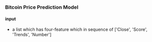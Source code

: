 ### Bitcoin Price Prediction Model

#### input
* a list which has four-feature  which in sequence of ['Close', 'Score', 'Trends', 'Number']
